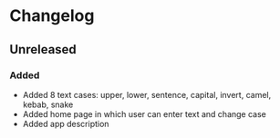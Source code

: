 # Changelog

## Unreleased

### Added

- Added 8 text cases: upper, lower, sentence, capital, invert, camel, kebab, snake
- Added home page in which user can enter text and change case
- Added app description

